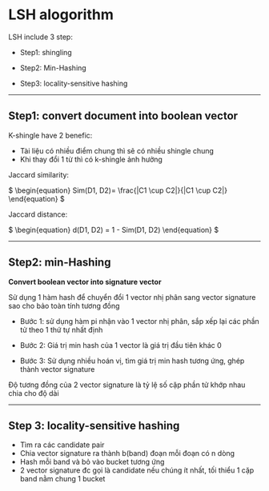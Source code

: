 # LSH alogorithm

LSH include 3 step:

  * Step1: shingling

  * Step2: Min-Hashing

  * Step3: locality-sensitive hashing

---

## Step1: convert document into boolean vector

K-shingle have 2 benefic:

- Tài liệu có nhiều điểm chung thì sẽ có nhiều shingle chung
- Khi thay đổi 1 từ thì có k-shingle ảnh hưởng

Jaccard similarity:

$
\begin{equation}
Sim(D1, D2)=  \frac{|C1 \cup C2|}{|C1 \cup C2|}
\end{equation}
$

Jaccard distance:

$
\begin{equation}
d(D1, D2) = 1 - Sim(D1, D2)
\end{equation}
$


---
## Step2: min-Hashing

**Convert boolean vector into signature vector**

  Sử dụng 1 hàm hash để chuyển đổi 1 vector nhị phân sang vector signature sao cho bảo toàn tính tương đồng

- Bước 1: sử dụng hàm pi nhận vào 1 vector nhị phân, sắp xếp lại các phần tử theo 1 thứ tự nhất định

- Bước 2: Giá trị min hash của 1 vector là giá trị đầu tiên khác 0

- Bước 3: Sử dụng nhiều hoán vị, tìm giá trị min hash tương ứng, ghép thành vector signature

Độ tương đồng của 2 vector signature là tỷ lệ số cặp phần tử khớp nhau chia cho độ dài

---

## Step 3: locality-sensitive hashing

- Tìm ra các candidate pair
- Chia vector signature ra thành b(band) đoạn mỗi đoạn có n dòng
- Hash mỗi band và bỏ vào bucket tương ứng
- 2 vector signature đc gọi là candidate nếu chúng ít nhất, tối thiểu 1 cặp band nằm chung 1 bucket